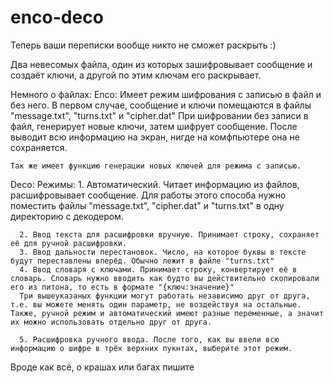 # enco-deco
Теперь ваши переписки вообще никто не сможет раскрыть :)

Два невесомых файла, один из которых зашифровывает сообщение и создаёт ключи, а другой по этим ключам его раскрывает.

Немного о файлах:
  Enco:
    Имеет режим шифрования с записью в файл и без него. 
    В первом случае, сообщение и ключи помещаются в файлы "message.txt", "turns.txt" и "cipher.dat"
    При шифровании без записи в файл, генерирует новые ключи, затем шифрует сообщение. После выводит всю информацию на экран, нигде на комфпьютере она не сохраняется.
    
    Так же имеет функцию генерации новых ключей для режима с записью.
  Deco:
    Режимы:
      1. Автоматический. Читает информацию из файлов, расшифровывает сообщение. Для работы этого способа нужно поместить файлы "message.txt", "cipher.dat" и "turns.txt" в одну директорию с декодером.
      
      2. Ввод текста для расшифровки вручную. Принимает строку, сохраняет её для ручной расшифровки.
      3. Ввод дальности перестановок. Число, на которое буквы в тексте будут переставлены вперёд. Обычно лежит в файле "turns.txt"
      4. Ввод словаря с ключами. Принимает строку, конвертирует её в словарь. Словарь нужно вводить как будто вы действительно скопировали его из питона, то есть в формате "{ключ:значение}" 
      Три вышеуказаных функции могут работать независимо друг от друга, т.е. вы можете менять один параметр, не воздействуя на остальные. Также, ручной режим и автоматический имеют разные переменные, а значит их можно использовать отдельно друг от друга.

      5. Расшифровка ручного ввода. После того, как вы ввели всю информацию о шифре в трёх верхних пукнтах, выберите этот режим.

Вроде как всё, о крашах или багах пишите
